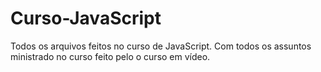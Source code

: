 # Curso-JavaScript
Todos os arquivos feitos no curso de JavaScript. 
Com todos os assuntos ministrado no curso feito pelo o curso em vídeo.
